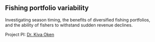## Fishing portfolio variability

Investigating season timing, the benefits of diversified fishing portfolios, and the ability of fishers to withstand sudden revenue declines. 

Project PI: [Dr. Kiva Oken][oken]

[oken]: https://okenk.github.io/
